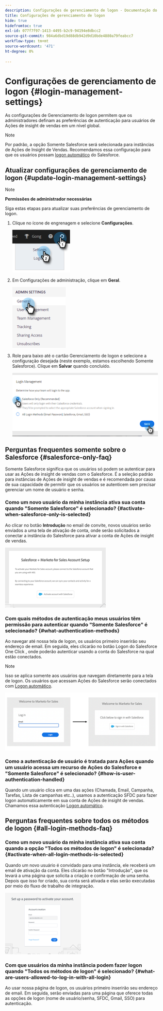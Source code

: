 ```yaml
---
description: Configurações de gerenciamento de logon - Documentação do Marketo - Documentação do produto
title: Configurações de gerenciamento de logon
hide: true
hidefromtoc: true
exl-id: 077f7f97-1413-4495-b2c9-94194e8dbcc2
source-git-commit: 984a6dbd19d88db942d9d10bde4880a79feabcc7
workflow-type: tm+mt
source-wordcount: '471'
ht-degree: 0%

---
```


# Configurações de gerenciamento de logon {#login-management-settings}

As configurações de Gerenciamento de logon permitem que os administradores definam as preferências de autenticação para usuários de Ações de insight de vendas em um nível global.

>[!NOTE]
>
>Por padrão, a opção Somente Salesforce será selecionada para instâncias de Ações de Insight de Vendas. Recomendamos essa configuração para que os usuários possam [logon automático](/help/marketo/product-docs/marketo-sales-insight/actions/admin/auto-login-from-salesforce.md) do Salesforce.

## Atualizar configurações de gerenciamento de logon {#update-login-management-settings}

>[!NOTE]
>
>**Permissões de administrador necessárias**

Siga estas etapas para atualizar suas preferências de gerenciamento de logon.

1. Clique no ícone de engrenagem e selecione **Configurações**.

   ![](assets/login-management-settings-1.png)

1. Em Configurações de administração, clique em **Geral**.

   ![](assets/login-management-settings-2.png)

1. Role para baixo até o cartão Gerenciamento de logon e selecione a configuração desejada (neste exemplo, estamos escolhendo Somente Salesforce). Clique em **Salvar** quando concluído.

   ![](assets/login-management-settings-3.png)

## Perguntas frequentes somente sobre o Salesforce {#salesforce-only-faq}

Somente Salesforce significa que os usuários só podem se autenticar para usar as Ações de insight de vendas com o Salesforce. É a seleção padrão para instâncias de Ações de insight de vendas e é recomendada por causa de sua capacidade de permitir que os usuários se autenticem sem precisar gerenciar um nome de usuário e senha.

### Como um novo usuário da minha instância ativa sua conta quando &quot;Somente Salesforce&quot; é selecionado? {#activate-when-salesforce-only-is-selected}

Ao clicar no botão **Introdução** no email de convite, novos usuários serão enviados a uma tela de ativação de conta, onde serão solicitados a conectar a instância do Salesforce para ativar a conta de Ações de insight de vendas.

![](assets/login-management-settings-4.png)

### Com quais métodos de autenticação meus usuários têm permissão para autenticar quando &quot;Somente Salesforce&quot; é selecionado? {#what-authentication-methods}

Ao navegar até nossa tela de logon, os usuários primeiro inserirão seu endereço de email. Em seguida, eles clicarão no botão Logon do Salesforce One Click , onde poderão autenticar usando a conta do Salesforce na qual estão conectados.

>[!NOTE]
>
>Isso se aplica somente aos usuários que navegam diretamente para a tela de logon. Os usuários que acessam Ações do Salesforce serão conectados com [Logon automático](/help/marketo/product-docs/marketo-sales-insight/actions/admin/auto-login-from-salesforce.md).

![](assets/login-management-settings-5.png)

### Como a autenticação de usuário é tratada para Ações quando um usuário acessa um recurso de Ações do Salesforce e &quot;Somente Salesforce&quot; é selecionado? {#how-is-user-authentication-handled}

Quando um usuário clica em uma das ações (Chamada, Email, Campanha, Tarefas, Lista de campanhas etc..), usamos a autenticação SFDC para fazer logon automaticamente em sua conta de Ações de insight de vendas. Chamamos essa autenticação [Logon automático](/help/marketo/product-docs/marketo-sales-insight/actions/admin/auto-login-from-salesforce.md).

## Perguntas frequentes sobre todos os métodos de logon {#all-login-methods-faq}

### Como um novo usuário da minha instância ativa sua conta quando a opção &quot;Todos os métodos de logon&quot; é selecionada? {#activate-when-all-login-methods-is-selected}

Quando um novo usuário é convidado para uma instância, ele receberá um email de ativação da conta. Eles clicarão no botão &quot;Introdução&quot;, que os levará a uma página que solicita a criação e confirmação de uma senha. Depois que isso for criado, sua conta será ativada e elas serão executadas por meio do fluxo de trabalho de integração.

![](assets/login-management-settings-6.png)

### Com que usuários da minha instância podem fazer logon quando &quot;Todos os métodos de logon&quot; é selecionado? {#what-are-users-allowed-to-log-in-with-all-login}

Ao usar nossa página de logon, os usuários primeiro inserirão seu endereço de email. Em seguida, serão enviadas para uma página que oferece todas as opções de logon (nome de usuário/senha, SFDC, Gmail, SSO) para autenticação.

